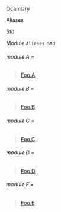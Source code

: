Ocamlary

Aliases

Std

Module `Aliases.Std`

<a id="module-A"></a>

###### module A =

> [Foo.A](Ocamlary.Aliases.Foo.A.md)


<a id="module-B"></a>

###### module B =

> [Foo.B](Ocamlary.Aliases.Foo.B.md)


<a id="module-C"></a>

###### module C =

> [Foo.C](Ocamlary.Aliases.Foo.C.md)


<a id="module-D"></a>

###### module D =

> [Foo.D](Ocamlary.Aliases.Foo.D.md)


<a id="module-E"></a>

###### module E =

> [Foo.E](Ocamlary.Aliases.Foo.E.md)
